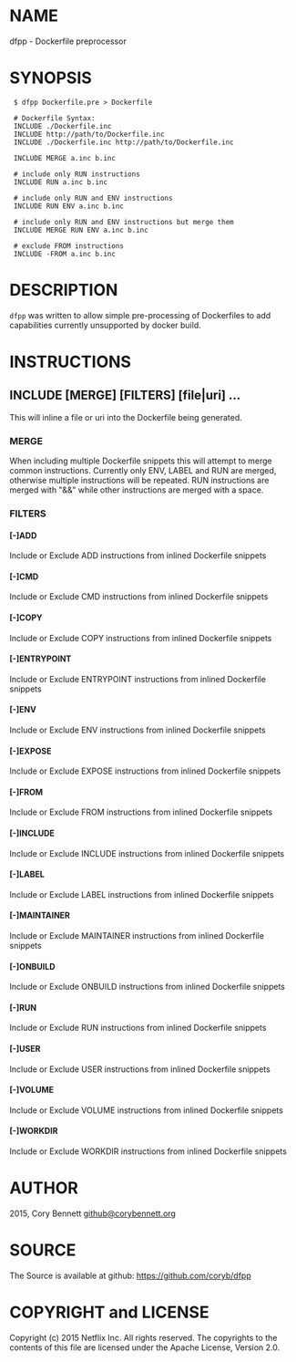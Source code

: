 # NAME

dfpp - Dockerfile preprocessor

# SYNOPSIS

     $ dfpp Dockerfile.pre > Dockerfile

     # Dockerfile Syntax:
     INCLUDE ./Dockerfile.inc
     INCLUDE http://path/to/Dockerfile.inc
     INCLUDE ./Dockerfile.inc http://path/to/Dockerfile.inc

     INCLUDE MERGE a.inc b.inc

     # include only RUN instructions
     INCLUDE RUN a.inc b.inc

     # include only RUN and ENV instructions
     INCLUDE RUN ENV a.inc b.inc
    
     # include only RUN and ENV instructions but merge them
     INCLUDE MERGE RUN ENV a.inc b.inc

     # exclude FROM instructions
     INCLUDE -FROM a.inc b.inc

# DESCRIPTION

`dfpp` was written to allow simple pre-processing of Dockerfiles to add
capabilities currently unsupported by docker build.

# INSTRUCTIONS

## INCLUDE \[MERGE\] \[FILTERS\] \[file|uri\] ...

This will inline a file or uri into the Dockerfile being generated.

### MERGE

When including multiple Dockerfile snippets this will attempt to merge common instructions.  Currently only 
ENV, LABEL and RUN are merged, otherwise multiple instructions will be repeated.  RUN instructions are merged with "&&" while other
instructions are merged with a space.

### FILTERS

#### \[-\]ADD

Include or Exclude ADD instructions from inlined Dockerfile snippets

#### \[-\]CMD

Include or Exclude CMD instructions from inlined Dockerfile snippets

#### \[-\]COPY

Include or Exclude COPY instructions from inlined Dockerfile snippets

#### \[-\]ENTRYPOINT

Include or Exclude ENTRYPOINT instructions from inlined Dockerfile snippets

#### \[-\]ENV

Include or Exclude ENV instructions from inlined Dockerfile snippets

#### \[-\]EXPOSE

Include or Exclude EXPOSE instructions from inlined Dockerfile snippets

#### \[-\]FROM

Include or Exclude FROM instructions from inlined Dockerfile snippets

#### \[-\]INCLUDE

Include or Exclude INCLUDE instructions from inlined Dockerfile snippets

#### \[-\]LABEL

Include or Exclude LABEL instructions from inlined Dockerfile snippets

#### \[-\]MAINTAINER

Include or Exclude MAINTAINER instructions from inlined Dockerfile snippets

#### \[-\]ONBUILD

Include or Exclude ONBUILD instructions from inlined Dockerfile snippets

#### \[-\]RUN

Include or Exclude RUN instructions from inlined Dockerfile snippets

#### \[-\]USER

Include or Exclude USER instructions from inlined Dockerfile snippets

#### \[-\]VOLUME

Include or Exclude VOLUME instructions from inlined Dockerfile snippets

#### \[-\]WORKDIR

Include or Exclude WORKDIR instructions from inlined Dockerfile snippets

# AUTHOR

2015, Cory Bennett <github@corybennett.org>

# SOURCE

The Source is available at github: https://github.com/coryb/dfpp

# COPYRIGHT and LICENSE

Copyright (c) 2015 Netflix Inc. All rights reserved. The copyrights to the contents of this file are licensed under the Apache License, Version 2.0.
